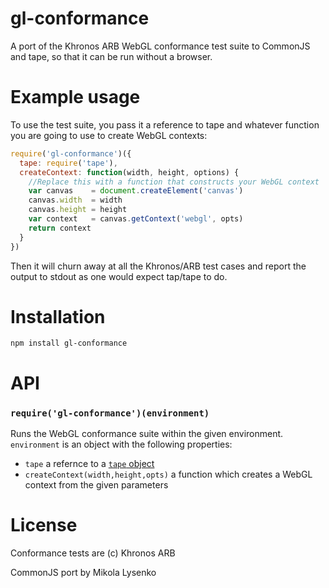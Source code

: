 gl-conformance
==============
A port of the Khronos ARB WebGL conformance test suite to CommonJS and tape, so that it can be run without a browser.

# Example usage

To use the test suite, you pass it a reference to tape and whatever function you are going to use to create WebGL contexts:

```javascript
require('gl-conformance')({
  tape: require('tape'),
  createContext: function(width, height, options) {
    //Replace this with a function that constructs your WebGL context
    var canvas    = document.createElement('canvas')
    canvas.width  = width
    canvas.height = height
    var context   = canvas.getContext('webgl', opts)
    return context
  }
})
```

Then it will churn away at all the Khronos/ARB test cases and report the output to stdout as one would expect tap/tape to do.

# Installation

```
npm install gl-conformance
```

# API

### `require('gl-conformance')(environment)`
Runs the WebGL conformance suite within the given environment.  `environment` is an object with the following properties:

* `tape` a refernce to a [`tape` object](https://www.npmjs.org/package/tape)
* `createContext(width,height,opts)` a function which creates a WebGL context from the given parameters

# License
Conformance tests are (c) Khronos ARB

CommonJS port by Mikola Lysenko